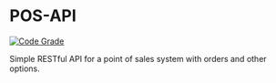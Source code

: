 # POS-API
[![Code Grade](https://www.code-inspector.com/project/21682/status/svg)](https://frontend.code-inspector.com/public/project/21682/POS-API/dashboard)

Simple RESTful API for a point of sales system with orders and other options.
